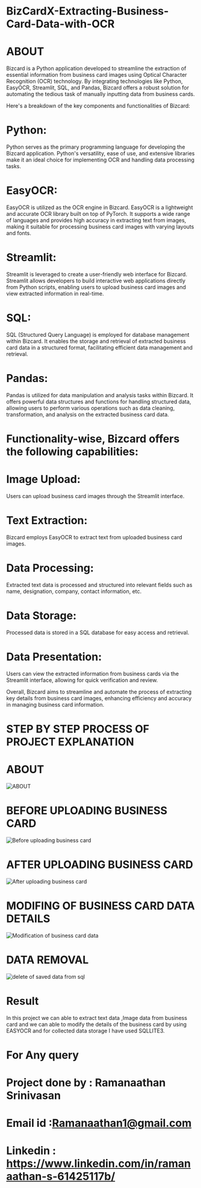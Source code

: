 # BizCardX-Extracting-Business-Card-Data-with-OCR
# ABOUT
Bizcard is a Python application developed to streamline the extraction of essential information from business card images using Optical Character Recognition (OCR) technology. By integrating technologies like Python, EasyOCR, Streamlit, SQL, and Pandas, Bizcard offers a robust solution for automating the tedious task of manually inputting data from business cards.

Here's a breakdown of the key components and functionalities of Bizcard:

# Python:
Python serves as the primary programming language for developing the Bizcard application. Python's versatility, ease of use, and extensive libraries make it an ideal choice for implementing OCR and handling data processing tasks.

# EasyOCR:
EasyOCR is utilized as the OCR engine in Bizcard. EasyOCR is a lightweight and accurate OCR library built on top of PyTorch. It supports a wide range of languages and provides high accuracy in extracting text from images, making it suitable for processing business card images with varying layouts and fonts.

# Streamlit:
Streamlit is leveraged to create a user-friendly web interface for Bizcard. Streamlit allows developers to build interactive web applications directly from Python scripts, enabling users to upload business card images and view extracted information in real-time.

# SQL: 
SQL (Structured Query Language) is employed for database management within Bizcard. It enables the storage and retrieval of extracted business card data in a structured format, facilitating efficient data management and retrieval.

# Pandas:
Pandas is utilized for data manipulation and analysis tasks within Bizcard. It offers powerful data structures and functions for handling structured data, allowing users to perform various operations such as data cleaning, transformation, and analysis on the extracted business card data.

# Functionality-wise, Bizcard offers the following capabilities:

# Image Upload:
Users can upload business card images through the Streamlit interface.

# Text Extraction:
Bizcard employs EasyOCR to extract text from uploaded business card images.

# Data Processing:
Extracted text data is processed and structured into relevant fields such as name, designation, company, contact information, etc.

# Data Storage:
Processed data is stored in a SQL database for easy access and retrieval.
   
# Data Presentation: 
Users can view the extracted information from business cards via the Streamlit interface, allowing for quick verification and review.

Overall, Bizcard aims to streamline and automate the process of extracting key details from business card images, enhancing efficiency and accuracy in managing business card information.

# STEP BY STEP PROCESS OF PROJECT EXPLANATION
# ABOUT

![ABOUT ](https://github.com/Ramanaathan2000/BizCardX-Extracting-Business-Card-Data-with-OCR/assets/113617103/b030d1a4-bbb3-49d5-9c7c-33ed235b6cf6) 

# BEFORE UPLOADING BUSINESS CARD 
![Before uploading business card](https://github.com/Ramanaathan2000/BizCardX-Extracting-Business-Card-Data-with-OCR/assets/113617103/1bb7c1a9-99b2-41b3-a63b-f035b52e76cd)

# AFTER UPLOADING BUSINESS CARD 

![After uploading business card ](https://github.com/Ramanaathan2000/BizCardX-Extracting-Business-Card-Data-with-OCR/assets/113617103/b9ba6166-f351-47e2-ac37-75836c97d998)

# MODIFING OF BUSINESS CARD DATA DETAILS

![Modification of business card data](https://github.com/Ramanaathan2000/BizCardX-Extracting-Business-Card-Data-with-OCR/assets/113617103/4fec75ad-46ea-4cd5-9a64-6b3346e41f3a)

# DATA REMOVAL


![delete of saved data from sql](https://github.com/Ramanaathan2000/BizCardX-Extracting-Business-Card-Data-with-OCR/assets/113617103/29a3138a-d37f-463a-9f06-45a08160038f)


# Result
In this project we can able to  extract text data ,Image data from business card and we can able to modify the details of the business card by using EASYOCR and for collected data storage I have used SQLLITE3.

# For Any query
# Project done by : Ramanaathan Srinivasan
# Email id :Ramanaathan1@gmail.com
# Linkedin : https://www.linkedin.com/in/ramanaathan-s-61425117b/



